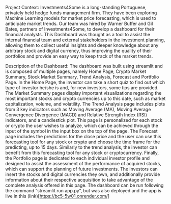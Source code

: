Project Context:
Investments4Some is a long-standing Portuguese, privately held hedge funds management firm. They have been exploring Machine Learning models for market price forecasting, which is used to anticipate market trends. Our team was hired by Warner Buffer and Gil Bates, partners of Investments4Some, to develop a dashboard for their financial analysts. 
This Dashboard was thought as a tool to assist the internal financial team and external stakeholders in the investment planning, allowing them to collect useful insights and deeper knowledge about any arbitrary stock and digital currency, thus improving the quality of their portfolios and provide an easy way to keep track of the market trends.

Description of the Dashboard:
The dashboard was built using streamlit and is composed of multiple pages, namely Home Page, Crypto Market Summary, Stock Market Summary, Trend Analysis, Forecast and Portfolio Page.
In the Home Page, the investor can take a short quiz to find out which type of investor he/she is and, for new investors, some tips are provided.
The Market Summary pages display important visualizations regarding the most important stocks and crypto currencies up to this date, such as market capitalization, volume, and volatility. 
The Trend Analysis page includes plots from 3 key indicators such as Moving Average (MA), Moving Average Convergence Divergence (MACD) and Relative Strength Index (RSI) indicators, and a candlestick plot. This page is personalized for each stock or crypto the user wishes to analyze, which can be achieved through the input of the symbol in the input box on the top of the page.
The Forecast page includes the predictions for the close price and the user can use this forecasting tool for any stock or crypto and choose the time frame for the predicting, up to 15 days. Similarly to the trend analysis, the investor can benefit from this forecasting tool for any stock or cryptocurrency.
Finally, the Portfolio page is dedicated to each individual investor profile and designed to assist the assessment of the performance of acquired stocks, which can support the planning of future investments. The investors can insert the stocks and digital currencies they own, and additionally provide information about their respective acquisition to take advantage of the complete analysis offered in this page.
The dashboard can be run following the command “streamlit run app.py”, but was also deployed and the app is live in this (link)[https://bc5-5w01.onrender.com/]
